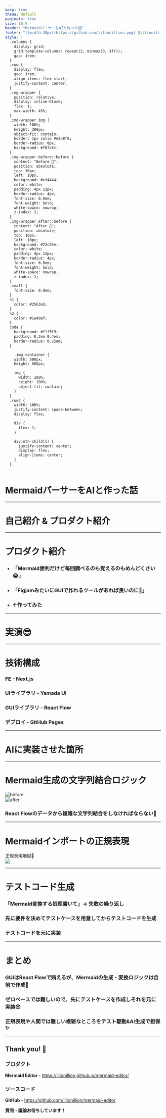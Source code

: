 ```yaml
---
marp: true
theme: default
paginate: true
size: 16:9
header: "MermaidパーサーをAIと作った話"
footer: "![width:30px](https://github.com/illionillion.png) @illionillion"
style: |
  .columns {
    display: grid;
    grid-template-columns: repeat(2, minmax(0, 1fr));
    gap: 1rem;
  }
  .row {
    display: flex;
    gap: 1rem;
    align-items: flex-start;
    justify-content: center;
  }
  .img-wrapper {
    position: relative;
    display: inline-block;
    flex: 1;
    max-width: 45%;
  }
  .img-wrapper img {
    width: 100%;
    height: 300px;
    object-fit: contain;
    border: 1px solid #e2e8f0;
    border-radius: 8px;
    background: #f8fafc;
  }
  .img-wrapper.before::before {
    content: "Before 🥺";
    position: absolute;
    top: 10px;
    left: 10px;
    background: #ef4444;
    color: white;
    padding: 4px 12px;
    border-radius: 4px;
    font-size: 0.8em;
    font-weight: bold;
    white-space: nowrap;
    z-index: 1;
  }
  .img-wrapper.after::before {
    content: "After 🚀";
    position: absolute;
    top: 10px;
    left: 10px;
    background: #22c55e;
    color: white;
    padding: 4px 12px;
    border-radius: 4px;
    font-size: 0.8em;
    font-weight: bold;
    white-space: nowrap;
    z-index: 1;
  }
  .small {
    font-size: 0.8em;
  }
  h1 {
    color: #2563eb;
  }
  h2 {
    color: #1e40af;
  }
  code {
    background: #f1f5f9;
    padding: 0.2em 0.4em;
    border-radius: 0.25em;
  }

    .img-container {
    width: 500px;
    height: 500px;

    img {
      width: 100%;
      height: 100%;
      object-fit: contain;
    }
  }
  .row2 {
    width: 100%;
    justify-content: space-between;
    display: flex;

    div {
      flex: 1;
    }

    div:nth-child(1) {
      justify-content: center;
      display: flex;
      align-items: center;
    }
  }
---
```


# MermaidパーサーをAIと作った話

<!-- ## 失敗から学んだAI協業のコツ -->

<!-- **5分ショートLT** -->

---

# 自己紹介 & プロダクト紹介

---

# プロダクト紹介

- ### 「Mermaid便利だけど毎回調べるのも覚えるのもめんどくさい😭」
- ### 「FigjamみたいにGUIで作れるツールがあれば良いのに🥺」
- ### ↑作ってみた

---

# 実演😎

<!--

紹介する機能

- フローチャート
  - Mermaid生成
    - 図形や矢印を選べる
  - Mermaidインポート
- ER図
  - Mermaid生成
    - 図形や矢印を選べる
  - Mermaidインポート

 -->

---

# 技術構成

### **FE** - Next.js

### **UIライブラリ** - Yamada UI

### **GUIライブラリ** - React Flow

### **デプロイ** - GitHub Pages

---

# AIに実装させた箇所

---

# Mermaid生成の文字列結合ロジック

<div class="row">
  <div class="img-wrapper before">
    <img src="./image1.png" alt="before" />
  </div>
  <div class="img-wrapper after">
    <img src="./image2.png" alt="after" />
  </div>
</div>

### React Flowのデータから複雑な文字列結合をしなければならない🥺

---

# Mermaidインポートの正規表現

<div class="row2">

  <div>正規表現地獄🥺</div>

  <div class="img-container">
    <img src="./image3.png" />
  </div>
</div>

---

# テストコード生成

### 「Mermaid変換する処理書いて」→ 失敗の繰り返し

### 先に要件を決めてテストケースを用意してからテストコードを生成

### テストコードを元に実装

---

# まとめ

### GUIはReact Flowで賄えるが、Mermaidの生成・変換ロジックは自前で作成🥺

### ゼロベースでは難しいので、先にテストケースを作成しそれを元に実装😎

### 正規表現や人間では難しい複雑なところをテスト駆動&AI生成で担保✨

---

## Thank you! 🙏

### プロダクト

**Mermaid Editor** - https://illionillion.github.io/mermaid-editor/

### ソースコード

**GitHub** - https://github.com/illionillion/mermaid-editor

**質問・議論お待ちしています！**
